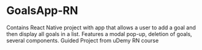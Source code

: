 # GoalsApp-RN
Contains React Native project with app that allows a user to add a goal and then display all goals in a list. Features a modal pop-up, deletion of goals, several components. Guided Project from uDemy RN course
